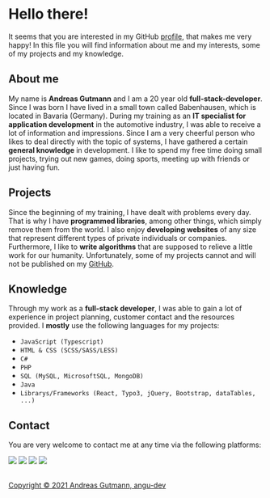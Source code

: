 # Hello there!
It seems that you are interested in my GitHub [profile](https://github.com/angu-dev), that makes me very happy! In this file you will find information about me and my interests, some of my projects and my knowledge.

## About me
My name is **Andreas Gutmann** and I am a 20 year old **full-stack-developer**.  Since I was born I have lived in a small town called Babenhausen, which is located in Bavaria (Germany). During my training as an **IT specialist for application development** in the automotive industry, I was able to receive a lot of information and impressions. Since I am a very cheerful person who likes to deal directly with the topic of systems, I have gathered a certain **general knowledge** in development. I like to spend my free time doing small projects, trying out new games, doing sports, meeting up with friends or just having fun.

## Projects
Since the beginning of my training, I have dealt with problems every day. That is why I have **programmed libraries**, among other things, which simply remove them from the world. I also enjoy **developing websites** of any size that represent different types of private individuals or companies. Furthermore, I like to **write algorithms** that are supposed to relieve a little work for our humanity. Unfortunately, some of my projects cannot and will not be published on my [GitHub](https://github.com/angu-dev?tab=repositories).

## Knowledge
Through my work as a **full-stack developer**, I was able to gain a lot of experience in project planning, customer contact and the resources provided.
I **mostly** use the following languages for my projects:
- `JavaScript (Typescript)`
- `HTML & CSS (SCSS/SASS/LESS)`
- `C#`
- `PHP`
- `SQL (MySQL, MicrosoftSQL, MongoDB)`
- `Java`
- `Librarys/Frameworks (React, Typo3, jQuery, Bootstrap, dataTables, ...)`

## Contact
You are very welcome to contact me at any time via the following platforms:

[![](https://img.shields.io/badge/Email-andreas.gutmann01@gmail.com-limegreen)](mailto:andreas.gutmann01@gmail.com)
[![](https://img.shields.io/badge/CodeSignal-angu--dev-blue)](https://app.codesignal.com/profile/angu-dev)
[![](https://img.shields.io/badge/Instagram-cap.exe-red)](https://www.instagram.com/cap.exe/)
[![](https://img.shields.io/badge/GitHub-angu--dev-lightblue)](https://github.com/angu-dev)

##
[Copyright © 2021 Andreas Gutmann, angu-dev](https://github.com/angu-dev/angu-dev/blob/main/LICENSE)

